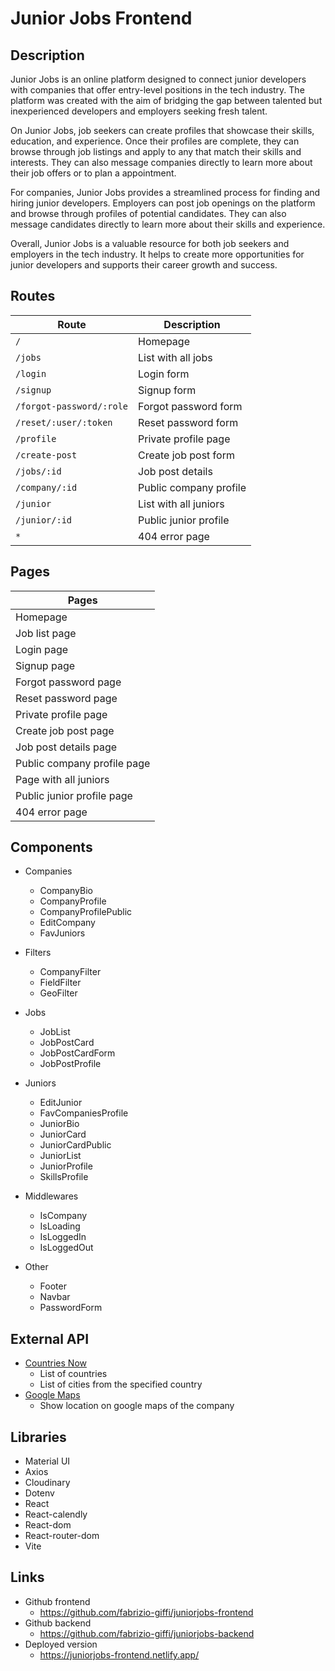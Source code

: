 # Junior Jobs Frontend

## Description

Junior Jobs is an online platform designed to connect junior developers with companies that offer entry-level positions in the tech industry. The platform was created with the aim of bridging the gap between talented but inexperienced developers and employers seeking fresh talent.

On Junior Jobs, job seekers can create profiles that showcase their skills, education, and experience. Once their profiles are complete, they can browse through job listings and apply to any that match their skills and interests.
They can also message companies directly to learn more about their job offers or to plan a appointment.

For companies, Junior Jobs provides a streamlined process for finding and hiring junior developers. Employers can post job openings on the platform and browse through profiles of potential candidates. They can also message candidates directly to learn more about their skills and experience.

Overall, Junior Jobs is a valuable resource for both job seekers and employers in the tech industry. It helps to create more opportunities for junior developers and supports their career growth and success.

## Routes

| Route                     | Description            |
|---------------------------|------------------------|
| `/`                       | Homepage               | 
| `/jobs`                   | List with all jobs     |
| `/login`                  | Login form             | 
| `/signup`                 | Signup form            |         
| `/forgot-password/:role`  | Forgot password form   |         
| `/reset/:user/:token`     | Reset password form    |         
| `/profile`                | Private profile page   |         
| `/create-post`            | Create job post form   |         
| `/jobs/:id`               | Job post details       |         
| `/company/:id`            | Public company profile |          
| `/junior`                 | List with all juniors  |         
| `/junior/:id`             | Public junior profile  |         
| `*`                       | 404 error page         |         

## Pages

| Pages                  |
|------------------------|
| Homepage               | 
| Job list page          |
| Login page             | 
| Signup page            |         
| Forgot password page   |         
| Reset password page    |         
| Private profile page   |         
| Create job post page   |         
| Job post details page  |         
| Public company profile page |          
| Page with all juniors  |         
| Public junior profile page |         
| 404 error page         |     

## Components

- Companies
    - CompanyBio
    - CompanyProfile
    - CompanyProfilePublic
    - EditCompany
    - FavJuniors

- Filters
    - CompanyFilter
    - FieldFilter
    - GeoFilter

- Jobs
    - JobList
    - JobPostCard
    - JobPostCardForm
    - JobPostProfile

- Juniors
    - EditJunior
    - FavCompaniesProfile
    - JuniorBio
    - JuniorCard
    - JuniorCardPublic
    - JuniorList
    - JuniorProfile
    - SkillsProfile

- Middlewares
    - IsCompany
    - IsLoading
    - IsLoggedIn
    - IsLoggedOut

- Other
    - Footer
    - Navbar
    - PasswordForm

## External API

- [Countries Now](https://countriesnow.space/)
    - List of countries
    - List of cities from the specified country
- [Google Maps](https://developers.google.com/maps)
    - Show location on google maps of the company

## Libraries 

- Material UI
- Axios
- Cloudinary
- Dotenv
- React
- React-calendly
- React-dom
- React-router-dom
- Vite

## Links

- Github frontend
    - https://github.com/fabrizio-giffi/juniorjobs-frontend
- Github backend 
    - https://github.com/fabrizio-giffi/juniorjobs-backend
- Deployed version
    - https://juniorjobs-frontend.netlify.app/
